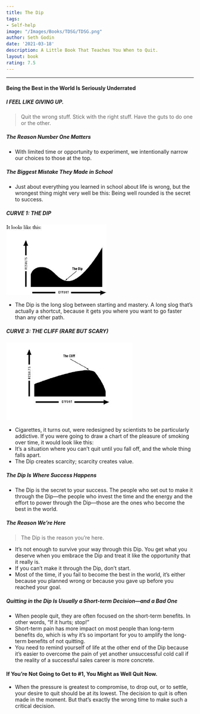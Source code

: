 ```yaml
---
title: The Dip
tags:
- Self-help
image: "/Images/Books/TDSG/TDSG.png"
author: Seth Godin
date: '2021-03-18'
description: A Little Book That Teaches You When to Quit.
layout: book
rating: 7.5
---
```


---

#### Being the Best in the World Is Seriously Underrated

##### I FEEL LIKE GIVING UP.

> Quit the wrong stuff.
Stick with the right stuff.
Have the guts to do one or the other.

##### The Reason Number One Matters

- With limited time or opportunity to experiment, we intentionally narrow our choices to those at the top.

##### The Biggest Mistake They Made in School

- Just about everything you learned in school about life is wrong, but the wrongest thing might very well be this: Being well rounded is the secret to success.

##### CURVE 1: THE DIP
![alt text](/Images/Books/TDSG/1.png "1")

- The Dip is the long slog between starting and mastery. A long slog that’s actually a shortcut, because it gets you where you want to go faster than any other path.

##### CURVE 3: THE CLIFF (RARE BUT SCARY)
![alt text](/Images/Books/TDSG/2.png "2")

- Cigarettes, it turns out, were redesigned by scientists to be particularly addictive. If you were going to draw a chart of the pleasure of smoking over time, it would look like this:
- It’s a situation where you can’t quit until you fall off, and the whole thing falls apart.
- The Dip creates scarcity; scarcity creates value.

##### The Dip Is Where Success Happens

- The Dip is the secret to your success. The people who set out to make it through the Dip—the people who invest the time and the energy and the effort to power through the Dip—those are the ones who become the best in the world.

##### The Reason We’re Here

> The Dip is the reason you’re here.

- It’s not enough to survive your way through this Dip. You get what you deserve when you embrace the Dip and treat it like the opportunity that it really is.
- If you can’t make it through the Dip, don’t start.
- Most of the time, if you fail to become the best in the world, it’s either because you planned wrong or because you gave up before you reached your goal.

##### Quitting in the Dip Is Usually a Short-term Decision—and a Bad One

- When people quit, they are often focused on the short-term benefits. In other words, “If it hurts; stop!”
- Short-term pain has more impact on most people than long-term benefits do, which is why it’s so important for you to amplify the long-term benefits of not quitting.
- You need to remind yourself of life at the other end of the Dip because it’s easier to overcome the pain of yet another unsuccessful cold call if the reality of a successful sales career is more concrete.

#### If You’re Not Going to Get to #1, You Might as Well Quit Now.

- When the pressure is greatest to compromise, to drop out, or to settle, your desire to quit should be at its lowest. The decision to quit is often made in the moment. But that’s exactly the wrong time to make such a critical decision.
